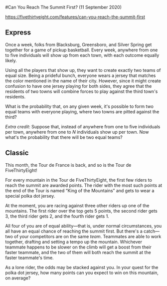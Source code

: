 #Can You Reach The Summit First? (11 September 2020)

https://fivethirtyeight.com/features/can-you-reach-the-summit-first

## Express

Once a week, folks from Blacksburg, Greensboro, and Silver Spring get together for a game of pickup basketball.
Every week, anywhere from one to five individuals will show up from each town, with each outcome equally likely.

Using all the players that show up, they want to create exactly two teams of equal size.
Being a prideful bunch, everyone wears a jersey that matches the color mentioned in the name of their city.
However, since it might create confusion to have one jersey playing for both sides, they agree that the residents of two towns will combine forces to play against the third town's residents.

What is the probability that, on any given week, it's possible to form two equal teams with everyone playing, where two towns are pitted against the third?

*Extra credit*: Suppose that, instead of anywhere from one to five individuals per town, anywhere from one to *N* individuals show up per town.
Now what's the probability that there will be two equal teams?

## Classic

This month, the Tour de France is back, and so is the Tour de FiveThirtyEight!

For every mountain in the Tour de FiveThirtyEight, the first few riders to reach the summit are awarded points.
The rider with the most such points at the end of the Tour is named “King of the Mountains” and gets to wear a special polka dot jersey.

At the moment, you are racing against three other riders up one of the mountains.
The first rider over the top gets 5 points, the second rider gets 3, the third rider gets 2, and the fourth rider gets 1.

All four of you are of equal ability—that is, under normal circumstances, you all have an equal chance of reaching the summit first.
But there's a catch—two of your competitors are on the same *team*.
Teammates are able to work together, drafting and setting a tempo up the mountain.
Whichever teammate happens to be slower on the climb will get a boost from their faster teammate, and the two of them will both reach the summit at the faster teammate's time.

As a lone rider, the odds may be stacked against you.
In your quest for the polka dot jersey, how many points can you expect to win on this mountain, on average?

